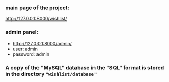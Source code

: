 ### main page of the project: 
http://127.0.0.1:8000/wishlist/

### admin panel:
* http://127.0.0.1:8000/admin/
* user: admin
* password: admin

### A copy of the "MySQL" database in the "SQL" format is stored in the directory `"wishlist/database"`
